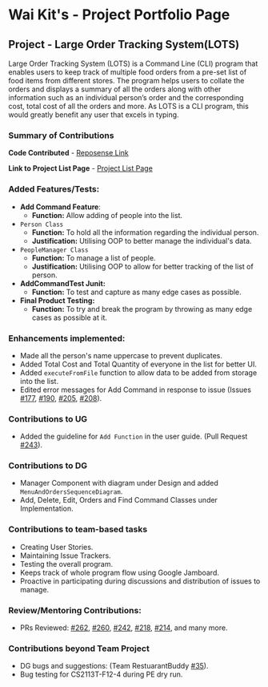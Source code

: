 # Wai Kit's - Project Portfolio Page

## Project - Large Order Tracking System(LOTS)
Large Order Tracking System (LOTS) is a Command Line (CLI) program that enables users to keep track
of multiple food orders from a pre-set list of food items from different stores. The program helps
users to collate the orders and displays a summary of all the orders along with other information such
as an individual person’s order and the corresponding cost, total cost of all the orders and more. 
As LOTS is a CLI program, this would greatly benefit any user that excels in typing.

### Summary of Contributions
**Code Contributed** - [Reposense Link](https://nus-cs2113-ay2122s1.github.io/tp-dashboard/?search=&sort=groupTitle&sortWithin=title&timeframe=commit&mergegroup=&groupSelect=groupByRepos&breakdown=true&checkedFileTypes=docs~functional-code~test-code~other&since=2021-09-25)

**Link to Project List Page** - [Project List Page](https://github.com/AY2122S1-CS2113-T13-2/tp/pulls?q=is%3Apr+author%3AWaiKit-nus)

### Added Features/Tests:
* **Add Command Feature**:
    * **Function:** Allow adding of people into the list.
* `Person Class`
    * **Function:** To hold all the information regarding the individual person.
    * **Justification:** Utilising OOP to better manage the individual's data.
* `PeopleManager Class`
    * **Function:** To manage a list of people.
    * **Justification:** Utilising OOP to allow for better tracking of the list of person.
* **AddCommandTest Junit:** 
    * **Function:** To test and capture as many edge cases as possible.
* **Final Product Testing:**
    * **Function:** To try and break the program by throwing as many edge cases as possible at it.
  
### Enhancements implemented:
* Made all the person's name uppercase to prevent duplicates.
* Added Total Cost and Total Quantity of everyone in the list for better UI.
* Added `executeFromFile` function to allow data to be added from storage into the list.
* Edited error messages for Add Command in response to issue (Issues [#177](https://github.com/AY2122S1-CS2113-T13-2/tp/issues/177), 
  [#190](https://github.com/AY2122S1-CS2113-T13-2/tp/issues/190), 
  [#205](https://github.com/AY2122S1-CS2113-T13-2/tp/issues/205),
  [#208](https://github.com/AY2122S1-CS2113-T13-2/tp/issues/208)).
  
### Contributions to UG
* Added the guideline for `Add Function` in the user guide. (Pull Request [#243](https://github.com/AY2122S1-CS2113-T13-2/tp/pull/243)).

### Contributions to DG
* Manager Component with diagram under Design and added `MenuAndOrdersSequenceDiagram`.
* Add, Delete, Edit, Orders and Find Command Classes under Implementation.

### Contributions to team-based tasks
* Creating User Stories.
* Maintaining Issue Trackers.
* Testing the overall program.
* Keeps track of whole program flow using Google Jamboard.
* Proactive in participating during discussions and distribution of issues to manage.

### Review/Mentoring Contributions:
* PRs Reviewed: [#262](https://github.com/AY2122S1-CS2113-T13-2/tp/pull/262),
  [#260](https://github.com/AY2122S1-CS2113-T13-2/tp/pull/260),
  [#242](https://github.com/AY2122S1-CS2113-T13-2/tp/pull/242),
  [#218](https://github.com/AY2122S1-CS2113-T13-2/tp/pull/218),
  [#214](https://github.com/AY2122S1-CS2113-T13-2/tp/pull/214),
  and many more.
  
### Contributions beyond Team Project
* DG bugs and suggestions: (Team RestuarantBuddy [#35](https://github.com/nus-cs2113-AY2122S1/tp/pull/35/files/0f4169382361d3421b310bf917f732105be9a082)).
* Bug testing for CS2113T-F12-4 during PE dry run.

  